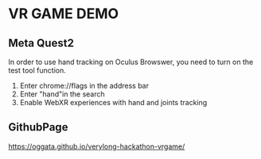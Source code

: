 #  VR GAME DEMO

## Meta Quest2

In order to use hand tracking on Oculus Browswer, you need to turn on the test tool function.

1. Enter chrome://flags  in the address bar
2. Enter "hand"in the search
3. Enable WebXR experiences with hand and joints tracking

## GithubPage

https://oggata.github.io/verylong-hackathon-vrgame/